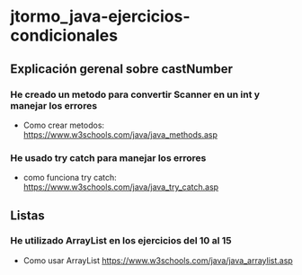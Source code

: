 # jtormo_java-ejercicios-condicionales

## Explicación gerenal sobre castNumber

### He creado un metodo para convertir Scanner en un int y manejar los errores

- Como crear metodos: https://www.w3schools.com/java/java_methods.asp

### He usado try catch para manejar los errores 
- como funciona try catch: https://www.w3schools.com/java/java_try_catch.asp

## Listas
### He utilizado ArrayList en los ejercicios del 10 al 15

- Como usar ArrayList https://www.w3schools.com/java/java_arraylist.asp